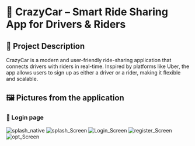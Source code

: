 # 🚗 CrazyCar – Smart Ride Sharing App for Drivers & Riders

## 🚀 Project Description

CrazyCar is a modern and user-friendly ride-sharing application that connects drivers with riders in real-time.
Inspired by platforms like Uber, the app allows users to sign up as either a driver or a rider, making it flexible and scalable.

## 🖼️ Pictures from the application

### 🔐 Login page

![splash_native](screenshots/splash_native.jpg)
![splash_Screen](screenshots/splash_Screen.jpg)
![Login_Screen](screenshots/Login_Screen.jpg)
![register_Screen](screenshots/register_Screen.jpg)
![opt_Screen](screenshots/opt_Screen.jpg)
